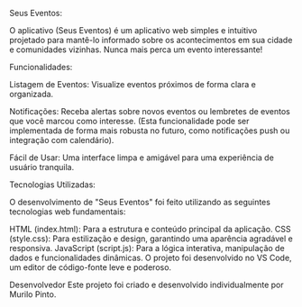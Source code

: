Seus Eventos:

O aplicativo (Seus Eventos) é um aplicativo web simples e intuitivo projetado para mantê-lo informado sobre os acontecimentos em sua cidade e comunidades vizinhas. Nunca mais perca um evento interessante!

Funcionalidades:

Listagem de Eventos: Visualize eventos próximos de forma clara e organizada.

Notificações: Receba alertas sobre novos eventos ou lembretes de eventos que você marcou como interesse. (Esta funcionalidade pode ser implementada de forma mais robusta no futuro, como notificações push ou integração com calendário).

Fácil de Usar: Uma interface limpa e amigável para uma experiência de usuário tranquila.

Tecnologias Utilizadas:

O desenvolvimento de "Seus Eventos" foi feito utilizando as seguintes tecnologias web fundamentais:

HTML (index.html): Para a estrutura e conteúdo principal da aplicação.
CSS (style.css): Para estilização e design, garantindo uma aparência agradável e responsiva.
JavaScript (script.js): Para a lógica interativa, manipulação de dados e funcionalidades dinâmicas.
O projeto foi desenvolvido no VS Code, um editor de código-fonte leve e poderoso.

Desenvolvedor
Este projeto foi criado e desenvolvido individualmente por Murilo Pinto.

